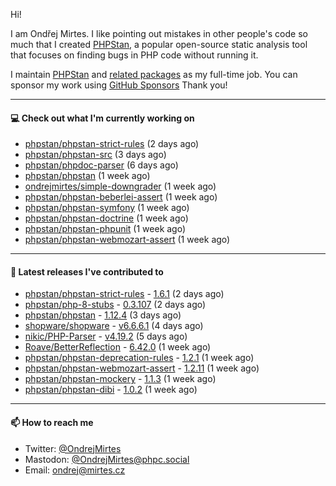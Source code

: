 Hi!

I am Ondřej Mirtes. I like pointing out mistakes in other people's code so much that I created [PHPStan](https://phpstan.org/), a popular open-source static analysis tool that focuses on finding bugs in PHP code without running it.

I maintain [PHPStan](https://github.com/phpstan/phpstan) and [related packages](https://github.com/phpstan/) as my full-time job. You can sponsor my work using [GitHub Sponsors](https://github.com/sponsors/ondrejmirtes) Thank you!

---

#### 💻 Check out what I'm currently working on

- [phpstan/phpstan-strict-rules](https://github.com/phpstan/phpstan-strict-rules) (2 days ago)
- [phpstan/phpstan-src](https://github.com/phpstan/phpstan-src) (3 days ago)
- [phpstan/phpdoc-parser](https://github.com/phpstan/phpdoc-parser) (6 days ago)
- [phpstan/phpstan](https://github.com/phpstan/phpstan) (1 week ago)
- [ondrejmirtes/simple-downgrader](https://github.com/ondrejmirtes/simple-downgrader) (1 week ago)
- [phpstan/phpstan-beberlei-assert](https://github.com/phpstan/phpstan-beberlei-assert) (1 week ago)
- [phpstan/phpstan-symfony](https://github.com/phpstan/phpstan-symfony) (1 week ago)
- [phpstan/phpstan-doctrine](https://github.com/phpstan/phpstan-doctrine) (1 week ago)
- [phpstan/phpstan-phpunit](https://github.com/phpstan/phpstan-phpunit) (1 week ago)
- [phpstan/phpstan-webmozart-assert](https://github.com/phpstan/phpstan-webmozart-assert) (1 week ago)

---

#### 🔭 Latest releases I've contributed to

- [phpstan/phpstan-strict-rules](https://github.com/phpstan/phpstan-strict-rules) - [1.6.1](https://github.com/phpstan/phpstan-strict-rules/releases/tag/1.6.1) (2 days ago)
- [phpstan/php-8-stubs](https://github.com/phpstan/php-8-stubs) - [0.3.107](https://github.com/phpstan/php-8-stubs/releases/tag/0.3.107) (2 days ago)
- [phpstan/phpstan](https://github.com/phpstan/phpstan) - [1.12.4](https://github.com/phpstan/phpstan/releases/tag/1.12.4) (3 days ago)
- [shopware/shopware](https://github.com/shopware/shopware) - [v6.6.6.1](https://github.com/shopware/shopware/releases/tag/v6.6.6.1) (4 days ago)
- [nikic/PHP-Parser](https://github.com/nikic/PHP-Parser) - [v4.19.2](https://github.com/nikic/PHP-Parser/releases/tag/v4.19.2) (5 days ago)
- [Roave/BetterReflection](https://github.com/Roave/BetterReflection) - [6.42.0](https://github.com/Roave/BetterReflection/releases/tag/6.42.0) (1 week ago)
- [phpstan/phpstan-deprecation-rules](https://github.com/phpstan/phpstan-deprecation-rules) - [1.2.1](https://github.com/phpstan/phpstan-deprecation-rules/releases/tag/1.2.1) (1 week ago)
- [phpstan/phpstan-webmozart-assert](https://github.com/phpstan/phpstan-webmozart-assert) - [1.2.11](https://github.com/phpstan/phpstan-webmozart-assert/releases/tag/1.2.11) (1 week ago)
- [phpstan/phpstan-mockery](https://github.com/phpstan/phpstan-mockery) - [1.1.3](https://github.com/phpstan/phpstan-mockery/releases/tag/1.1.3) (1 week ago)
- [phpstan/phpstan-dibi](https://github.com/phpstan/phpstan-dibi) - [1.0.2](https://github.com/phpstan/phpstan-dibi/releases/tag/1.0.2) (1 week ago)

---

#### 📫 How to reach me

- Twitter: [@OndrejMirtes](https://twitter.com/ondrejmirtes)
- Mastodon: [@OndrejMirtes@phpc.social](https://phpc.social/@OndrejMirtes)
- Email: [ondrej@mirtes.cz](mailto:ondrej@mirtes.cz)
